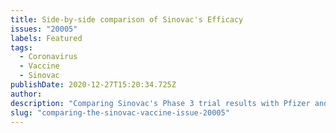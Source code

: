```yaml
---
title: Side-by-side comparison of Sinovac's Efficacy
issues: "20005"
labels: Featured
tags:
  - Coronavirus
  - Vaccine
  - Sinovac
publishDate: 2020-12-27T15:20:34.725Z
author: 
description: "Comparing Sinovac's Phase 3 trial results with Pfizer and Moderna"
slug: "comparing-the-sinovac-vaccine-issue-20005"
---
```


<router-view name="sinovacDoughnuts" />
